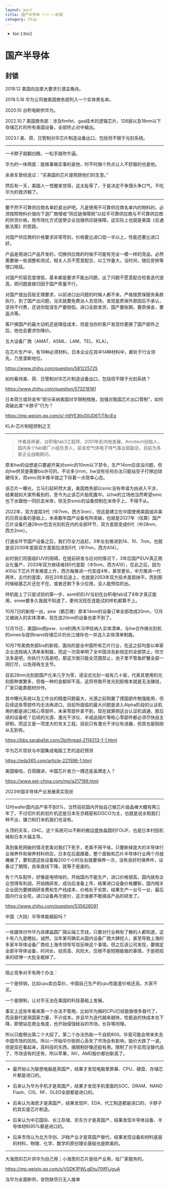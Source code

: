 ```yaml
---
layout: post
title: 国产半导体（一）——封锁
category: Chip 
---
```


* toc
{:toc}

# 国产半导体

## 封锁

2018.12 美国向加拿大要求引渡孟晚舟。

2019.5.16 华为公司被美国商务部列入一个实体黑名单。

2020.10 台积电断供华为。

2022.10.7 美国商务部：涉及fimfet、gaa技术的逻辑芯片，128层以及18nm以下存储芯片的所有美国设备，全部终止对中输出。

2023.1 美、荷、日管制对华芯片制造设备出口，包括但不限于光刻系统。

---

一卡脖子就翻白眼，一松手就吹牛逼。

华为的一体两面：能做事做实事的是他，时不时搞个热点让人不舒服的也是他。

余承东曾经说过：“买美国的芯片是照顾他们的生意。”

然后有一天，美国人一觉醒来觉得，这太耻辱了，于是决定不争馒头争口气，不吃华为的救济粮了。

---

要不然不可靠供应商名单赶紧出炉吧。凡是使用不可靠供应商名单内的物料的，必须按照物料价值向下游厂商增收“供应链保障税”以拉平可靠供应商与不可靠供应商的供货价格，用市场化方式促使企业加强供应链保障。这实际上也就是美国《反通胀法案》的思路。

对国产供应商的价格要求非常苛刻，价格要比进口低一半以上，性能还要比进口好。

产品是用进口产品开发的，切换供应商的时候不可能有完全一模一样的竞品，必然需要做一些调整和测试，相关人员不愿意配合，以工作量大，没时间，随后安排等借口拖延。

对国产的容忍度很低，基本都是要求不能出问题，出了问题不愿意配合检查迭代提高，把问题直接归因于国产质量不行。

对国产提出百般无理要求，以前进口出问题的时候人都不来，严格按质保服务条款执行，到了国产出问题，当天就要免费派人去现场，发现是质保外原因后不承认，坚持不付费，还说你耽误生产要赔偿。进口全款发货，国产要账期，要质保金，要返点等。

客户换国产的最大动机还是降低成本，但是当你的客户发现你更换了国产部件之后，他也会要求你降价。

五大设备厂商（AMAT、ASML、LAM、TEL、KLA）。

在芯片生产中，有19种必须材料，日本企业在其中14种材料中，都处于行业领先，乃至垄断地位。

https://www.zhihu.com/question/581225725

如何看待美、荷、日管制对华芯片制造设备出口，包括但不限于光刻系统？

https://www.zhihu.com/question/573218161

日本荷兰或将宣布“部分采纳美国对华限制措施，加强对我国芯片出口管制”，如何突破此类“卡脖子”行为？

https://mp.weixin.qq.com/s/-h9YE3tlvDlUD6TjT8cjEg

KLA-芯片制程控制之王

---

>作者吴梓豪，台积电fab3工程师，2001年赴内地发展，Arcotech创始人，国内多个fab建厂小组负责人，前金宏气体电子特气事业部副总，目前为多家企业战略顾问。

原本hw的设想是只要避开美对smic的10nm以下禁令，生产14nm应该没问题，但向hw供货是需要bis许可的，不论多少nm，hw没有任何办法只能钻空子打擦边球硬闯关，而smic则半推半就之下存着一点侥幸心态。

该芯片一曝光，立马引起轩然大波，美国商务部以smic没有申请为由进入干涉，结果就如大家所看到的，至今为止该芯片胎死腹中。以hw的立场他当然希望smic也下水跟他一同抗击米帝，但无奈smic的设备控制在米帝手上，不得不从。

2022年，双方差距3代（中7nm，西方3nm），但这是建立在中国使用美国或非美的日荷设备的基础上，未来数年国产设备有所突破，也就是2027年（估算）国产芯片设备打通28nm包含光刻机在内的全部环节，双方差距变成6代（中28nm，西方2nm）。

打通全环节国产设备之后，我们尽全力追赶，3年左右推进到14、10、7nm，也就是说2030年差距双方差距拉进到5代（中7nm，西方A14）。

此时我们将面临EUV的阻碍，在提前研发与应对的情况下，3年后国产EUV真正商业化量产，2033年双方继续维持5代差距（中5nm，西方A10），在此之后，因为A10以下芯片开发难度上升，西方每推进一代变成4年，甚至更长，中方推进一代两年，五代的差距，将在20年后追上，也就是2053年双方技术差距抹平。而到那时候硅基芯片还在不在，或者还剩下多少应用，没人能预估的出。

样机能上了只是试验的第一步，asml的EUV当初在台积电fab试了8年才真正能用，smee要多久我就不知道了，更何况现在连能试的样机都算不上。

10月7日的新规一出，pxw（鹏芯微）原本14nm的设备订单全部改成20nm，12月又被纳入的实体清单，现在连20nm的设备也拿不到了。

12月15日，美国bis把pxw、icrd的两大马甲给纳入实体清单，与hw合作搞光刻机的smee与提供nand存储芯片的长江储存也一并送入实体清单制裁。

10月7号美商务部bis的新规，面向的是全中国所有芯片行业，在这之前均是以单家企业违规纳入清单来制裁，而这一次简单明了全中国涉及新规定的全部禁止，你方法多是吧，你执行力高是吧，那这次我只能全范围禁止，池子里不管鱼虾蟹全部一网打尽，以免得再生支节。

目前28nm光刻胶国产化率几乎为零，浸没式光刻一般有几十层，代表其使用的光刻胶种类繁多，但每一种的金额却不高，这将导致开发光刻胶根本就是无法赚钱，厂家只能靠题材炒作。

其中曝光系统以及工件台的精度问题最大，光源之前购置了德国部件勉强能用，但后续这些零部件均无法再进口，目前所面临的最大问题是进入Alpha阶段的认证机用的都是进口核心零部件，未来零部件拿不到，现在就算把这台认证机调通，那后续的设备呢？后续的光源、激光干涉仪、半成品镜片等核心零部件都必须尽快自主研制，而这又是一项庞大的攻关工程。目前只有激光干涉仪有进展，但其也是刚刚从无到有。

https://bbs.saraba1st.com/2b/thread-2114313-1-1.html

华为芯片现状与中国集成电路工艺的追赶预测

https://eda365.com/article-221596-1.html

美国梭哈，日荷跟进，中国芯片奋力一搏还是盖牌走人？

https://www.eet-china.com/mp/a217199.html

2023中国半导体产业发展真实现状

---

12吋wafer国内自产率不到5%，当然目前国内开始自己做芯片级晶棒大概有两三年了，不过切片机和划片机还是日本东京精密和DISCO为主，也就是说水稻我们种不出，镰刀和打米机我们也没有。

头顶的天车，OHC，这个系统可以不断的搬运盛放晶圆的FOUP，也是日本村田机械和日本大福主导。

真到鱼死网破的情况老美对我们下死手，老美不用干啥，只要断掉庞大的半导体行业保养件和保养材料供应，日本在后面跟着，整个面板和芯片半导体行业两个月就瘫痪了，要知道这些设备每200个小时左右就要保养一次，没有良好的保养件，设备过了期限，良率直线下降，就等于是废的。

有个汽车配件，好像是电喷啥的，开始国内不能生产，进口价格很高，国内就有企业觉得有利润，开始搞研发，成功后准备上市，结果进口设备价格腰斩，国内相关企业因为要摊销研发费和生产线成本，价格处于劣势，结果生产一台亏一台，最后国内行业全死，进口设备再次提价，这次谁都不敢搞该产品的研发了。

https://www.zhihu.com/question/535626091

中国（大陆）半导体能崛起吗？

---

一些媒体炒作华为自建晶圆厂搞尖端工艺线，只要对行业稍有了解的人都知道，这十有八九是瞎扯。诚然，当年某司确实从国内设备厂商大肆挖人，甚至导致上海的多家半导体设备厂商给上海市领导写信反映这个事情。但之后该公司发现，要搞定全部半导体设备，时间长、投资高、风险大，压根不是短期能做的事情，于是把招来的硕博一大批全裁掉了。

---

阻止竞争对手有两个办法：

一个是倾销，比如cpu卖白菜价，中国自己生产的cpu性能差价格还高，大家不买。

一个是限制，让对手无法在美国的科技基础上发展。

事实上这些年看来第一个办法不管用，比如华为搞的CPU已经能做很多替代了，而且替代是用国家力量，不计成本。并且华为迭代越来越快，性能追的快成本也下降，即使站在商业角度，也开始侵蚀硅谷的市场。长存等同理。

所以只能祭出第二个大招了。第二个办法伤敌一千自损800。毕竟可能会带来失去中国市场的风险。所以一开始华尔街担心丢失了市场会有影响，股价大跌了一波。但是现在看起来，高科技的东西，搞限制好像还挺有用。限制了对手反而没替代品了，市场该有的还有，所以苹果，NV，AMD股价都创新高了。

---

- 最开始认为联想电脑是真国产，结果才发现电脑里屏幕、CPU、硬盘、存储芯片都是进口的。

- 后来认为华为手机才是真国产，结果才发现手机里面的SOC、DRAM、NAND Flash、CIS、RF、OLED全部都是进口的。

- 后来认为海思才是真国产，结果发现IP、EDA、代工制造都是进口的，卡脖子的其实是芯片制造。

- 后来认为中芯国际、长江存储、京东方才是真国产，结果发现半导体设备、半导体材料95%都是进口的。

- 后来市场认为北方华创、沪硅产业才是真国产替代，结果发现设备和材料底层的材料，物理、化学、数学的原创理论基础也是欧美的。

---

大海思的芯片供华为自己用；小海思的芯片是给产业用，给厂家服务的。

https://mp.weixin.qq.com/s/V0DK1PWLgEhu70lfFiJguA

当华为全面断供，安防缺货已无人接单
